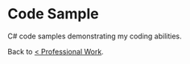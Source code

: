 # Code Sample
C# code samples demonstrating my coding abilities. 

Back to <a href="https://github.com/rasikakw/professional-work">&lt; Professional Work</a>. 